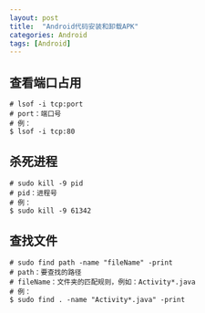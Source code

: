 ```yaml
---
layout: post
title:  "Android代码安装和卸载APK"
categories: Android
tags: [Android]
---
```

## 查看端口占用

``` shell
# lsof -i tcp:port
# port：端口号
# 例：
$ lsof -i tcp:80
```

## 杀死进程

``` shell
# sudo kill -9 pid
# pid：进程号
# 例：
$ sudo kill -9 61342
```

## 查找文件

``` shell
# sudo find path -name "fileName" -print
# path：要查找的路径
# fileName：文件夹的匹配规则，例如：Activity*.java
# 例：
$ sudo find . -name "Activity*.java" -print
```
